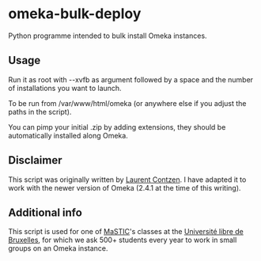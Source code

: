 # omeka-bulk-deploy
Python programme intended to bulk install Omeka instances.

## Usage
Run it as root with --xvfb as argument followed by a space and the number of installations you want to launch.

To be run from /var/www/html/omeka (or anywhere else if you adjust the paths in the script). 

You can pimp your initial .zip by adding extensions, they should be automatically installed along Omeka. 

## Disclaimer
This script was originally written by [Laurent Contzen](https://www.linkedin.com/in/laurent-contzen-2103ba66/). I have adapted it to work with the newer version of Omeka (2.4.1 at the time of this writing).

## Additional info

This script is used for one of [MaSTIC](http://mastic.ulb.ac.be)'s classes at the [Université libre de Bruxelles](http://ulb.ac.be), for which we ask 500+ students every year to work in small groups on an Omeka instance.

